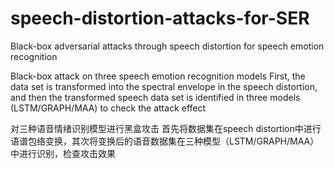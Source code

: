 # speech-distortion-attacks-for-SER
Black-box adversarial attacks through speech distortion for speech emotion recognition

Black-box attack on three speech emotion recognition models
First, the data set is transformed into the spectral envelope in the speech distortion, 
and then the transformed speech data set is identified in three models (LSTM/GRAPH/MAA) to check the attack effect

对三种语音情绪识别模型进行黑盒攻击
首先将数据集在speech distortion中进行语谱包络变换，其次将变换后的语音数据集在三种模型（LSTM/GRAPH/MAA）中进行识别，检查攻击效果
